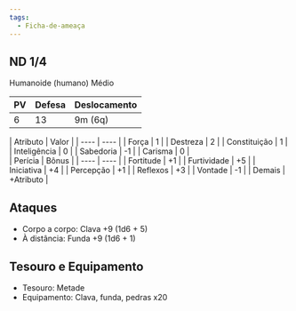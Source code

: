 ```yaml
---
tags:
  - Ficha-de-ameaça
---
```

## ND 1/4
Humanoide (humano) Médio

| PV | Defesa | Deslocamento |
| ---- | ---- | ---- |
| 6 | 13 | 9m (6q) |

<div markdown two-columns>
<div markdown>
| Atributo | Valor |
| ---- | ---- |
| Força | 1 |
| Destreza | 2 |
| Constituição | 1 |
| Inteligência | 0 |
| Sabedoria | -1 |
| Carisma | 0 |
</div>
<div markdown>
| Perícia | Bônus |
| ---- | ---- |
| Fortitude | +1 |
| Furtividade | +5 |
| Iniciativa | +4 |
| Percepção | +1 |
| Reflexos | +3 |
| Vontade | -1 |
| Demais | +Atributo |
</div>
</div>

## Ataques
- Corpo a corpo: Clava +9 (1d6 + 5)
- À distância: Funda +9 (1d6 + 1)

## Tesouro e Equipamento
- Tesouro: Metade
- Equipamento: Clava, funda, pedras x20
